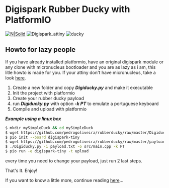# Digispark Rubber Ducky with PlatformIO

[![N|Solid](http://cdn.platformio.org/images/platformio-logo.17fdc3bc.png)](http://platformio.org/)
![Digispark_attiny](https://github.com/pedrogoliveira/rubberducky/raw/master/images/digispark_attiny_1.jpg)
![ducky](https://github.com/pedrogoliveira/rubberducky/raw/master/images/rubberducky_s.png)

## Howto for lazy people

If you have already installed platformio, have an original digispark module or any clone with micronucleus bootloader and you are as lazy as i am, this litle howto is made for you. If your attiny don't have micronucleus, take a look [here](https://github.com/pedrogoliveira/rubberducky/blob/master/BurnMicronucleus.md).

1. Create a new folder and copy ***Digiducky.py*** and make it executable
2. Init the project with platformio
3. Create your rubber ducky payload
4. run ***Digiducky.py*** with option ***-k PT*** to emulate a portuguese keyboard
5. Compile and upload with platformio

***Example using a linux box***

```sh
$ mkdir mySimpleDuck && cd mySimpleDuck
$ wget https://github.com/pedrogoliveira/rubberducky/raw/master/Digiducky.py && chmod +x Digiducky.py
$ pio init --board digispark-tiny
$ wget https://github.com/pedrogoliveira/rubberducky/raw/master/payload.txt
$ ./Digiducky.py -i payload.txt -o src/main.cpp -k PT
$ pio run -e digispark-tiny -t upload
```
every time you need to change your payload, just run 2 last steps.

That's It. Enjoy!

If you want to know a little more, continue reading [here](https://github.com/pedrogoliveira/rubberducky/blob/master/DigiduckyPIO.md)...



